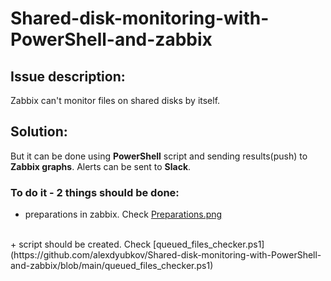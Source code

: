 # Shared-disk-monitoring-with-PowerShell-and-zabbix

## Issue description: 
Zabbix can't monitor files on shared disks by itself. 

## Solution:
But it can be done using **PowerShell** script and sending results(push) to **Zabbix graphs**. Alerts can be sent to **Slack**.




### To do it - 2 things should be done:
+ preparations in zabbix. Check  [Preparations.png](https://github.com/alexdyubkov/Shared-disk-monitoring-with-PowerShell-and-zabbix/blob/main/Preparations.png)
<br>
+ script should be created. Check [queued_files_checker.ps1](https://github.com/alexdyubkov/Shared-disk-monitoring-with-PowerShell-and-zabbix/blob/main/queued_files_checker.ps1)
